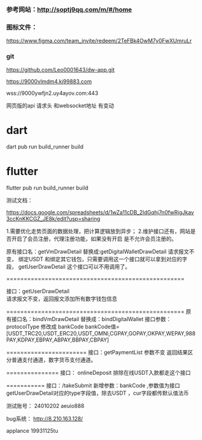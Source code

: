 


### 参考网站：http://soptj9qq.com/m/#/home

### 图标文件：
https://www.figma.com/team_invite/redeem/2TeFBk4OwM7y0FwXUmruLr

### git
https://github.com/Leo0001643/dw-app.git


https://9000vlmdm4.kj99883.com

wss://9000ywfjn2.uy4ayov.com:443

网页版的api 请求头 和websocket地址 有变动


# dart
dart pub run build_runner build

# flutter
flutter pub run build_runner build


测试文档：

https://docs.google.com/spreadsheets/d/1wZa11cDB_2ldGqhj7n0fwRjgJkav3ccKnKKCGZ_JE8k/edit?usp=sharing



1.需要优化走势页面的数据处理，把计算逻辑放到异步；
2.维护接口还有，网站是否开启了会员注册，代理注册功能，如果没有开启 是不允许会员注册的。



原有接口名：getVmDrawDetail  替换成:getDigitalWalletDrawDetail
请求报文不变，
绑定USDT 和绑定其它钱包，只需要调用这一个接口就可以拿到对应的字段， getUserDrawDetail 这个接口可以不用调用了。

===================================================

接口：getUserDrawDetail  
请求报文不变，返回报文添加所有数字钱包信息

===================================================
原有接口名：bindVmDrawDetail 替换成：bindDigitalWallet
接口参数：protocolType  修改成 bankCode
bankCode值=[USDT_TRC20,USDT_ERC20,USDT_OMNI,CGPAY,GOPAY,OKPAY,WEPAY,988PAY,KDPAY,EBPAY,ABPAY,BBPAY,CBPAY]

=======================
接口：getPaymentList
参数不变
返回结果区分普通支付通道，数字货币支付通道。

===============
接口： onlineDeposit
排除在线USDT入款都走这个接口



===========
接口：/takeSubmit
新增参数：bankCode ,参数值为接口getUserDrawDetail对应的type字段值，除去USDT ，cur字段都传默认值法币

测试账号：
24010202
aeuio888


bug系统：
http://8.210.163.128/

applance
19931125tu




